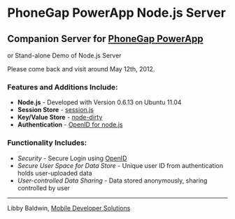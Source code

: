 # PhoneGap PowerApp Node.js Server

## Companion Server for [PhoneGap PowerApp](https://github.com/libbybaldwin/phonegap-powerapp)
or Stand-alone Demo of Node.js Server

Please come back and visit around May 12th, 2012.

### Features and Additions Include:

* **Node.js** - Developed with Version 0.6.13 on Ubuntu 11.04
* **Session Store** - [session.js](https://github.com/Marak/session.js)
* **Key/Value Store** - [node-dirty](https://github.com/felixge/node-dirty)
* **Authentication** - [OpenID for node.js](https://github.com/havard/node-openid)

### Functionality Includes:

* *Security* - Secure Login using [OpenID](http://openid.net/)
* *Secure User Space for Data Store* - Unique user ID from authentication holds user-uploaded data
* *User-controlled Data Sharing* - Data stored anonymously, sharing controlled by user

------

Libby Baldwin, [Mobile Developer Solutions](http://www.mobiledevelopersolutions.com)

